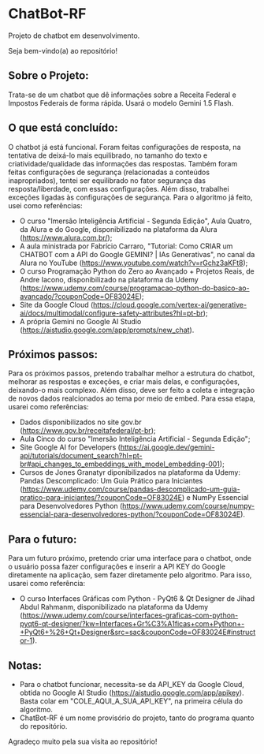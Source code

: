 # ChatBot-RF
Projeto de chatbot em desenvolvimento.

Seja bem-vindo(a) ao repositório!

## Sobre o Projeto:
Trata-se de um chatbot que dê informações sobre a Receita Federal e Impostos Federais de forma rápida. Usará o modelo Gemini 1.5 Flash.

## O que está concluído:
O chatbot já está funcional. Foram feitas configurações de resposta, na tentativa de deixá-lo mais equilibrado, no tamanho do texto e criatividade/qualidade das informações das respostas. Também foram feitas configurações de segurança (relacionadas a conteúdos inapropriados), tentei ser equilibrado no fator segurança das resposta/liberdade, com essas configurações. Além disso, trabalhei exceções ligadas às configurações de segurança. Para o algoritmo já feito, usei como referências: 
- O curso "Imersão Inteligência Artificial - Segunda Edição", Aula Quatro, da Alura e do Google, disponibilizado na plataforma da Alura (https://www.alura.com.br/);
- A aula ministrada por Fabrício Carraro, "Tutorial: Como CRIAR um CHATBOT com a API do Google GEMINI? | IAs Generativas", no canal da Alura no YouTube (https://www.youtube.com/watch?v=rGchz3aKFt8);
- O curso Programação Python do Zero ao Avançado + Projetos Reais, de Andre Iacono, disponibilizado na plataforma da Udemy (https://www.udemy.com/course/programacao-python-do-basico-ao-avancado/?couponCode=OF83024E);
- Site da Google Cloud (https://cloud.google.com/vertex-ai/generative-ai/docs/multimodal/configure-safety-attributes?hl=pt-br);
- A própria Gemini no Google AI Studio (https://aistudio.google.com/app/prompts/new_chat).

## Próximos passos:
Para os próximos passos, pretendo trabalhar melhor a estrutura do chatbot, melhorar as respostas e exceções, e criar mais delas, e configurações, deixando-o mais complexo. Além disso, deve ser feito a coleta e integração de novos dados realcionados ao tema por meio de embed. Para essa etapa, usarei como referências:
- Dados disponibilizados no site gov.br (https://www.gov.br/receitafederal/pt-br);
- Aula Cinco do curso "Imersão Inteligência Artificial - Segunda Edição";
- Site Google AI for Developers (https://ai.google.dev/gemini-api/tutorials/document_search?hl=pt-br#api_changes_to_embeddings_with_model_embedding-001);
- Cursos de Jones Granatyr diponibilizados na plataforma da Udemy: Pandas Descomplicado: Um Guia Prático para Iniciantes (https://www.udemy.com/course/pandas-descomplicado-um-guia-pratico-para-iniciantes/?couponCode=OF83024E) e NumPy Essencial para Desenvolvedores Python (https://www.udemy.com/course/numpy-essencial-para-desenvolvedores-python/?couponCode=OF83024E).

## Para o futuro:
Para um futuro próximo, pretendo criar uma interface para o chatbot, onde o usuário possa fazer configurações e inserir a API KEY do Google diretamente na aplicação, sem fazer diretamente pelo algoritmo. Para isso, usarei como referência:
- O curso Interfaces Gráficas com Python - PyQt6 & Qt Designer de Jihad Abdul Rahmanm, disponibilizado na plataforma da Udemy (https://www.udemy.com/course/interfaces-graficas-com-python-pyqt6-qt-designer/?kw=Interfaces+Gr%C3%A1ficas+com+Python+-+PyQt6+%26+Qt+Designer&src=sac&couponCode=OF83024E#instructor-1).

## Notas:
- Para o chatbot funcionar, necessita-se da API_KEY da Google Cloud, obtida no Google AI Studio (https://aistudio.google.com/app/apikey). Basta colar em 
"COLE_AQUI_A_SUA_API_KEY", na primeira célula do algoritmo.
- ChatBot-RF é um nome provisório do projeto, tanto do programa quanto do repositório.

Agradeço muito pela sua visita ao repositório!

 
